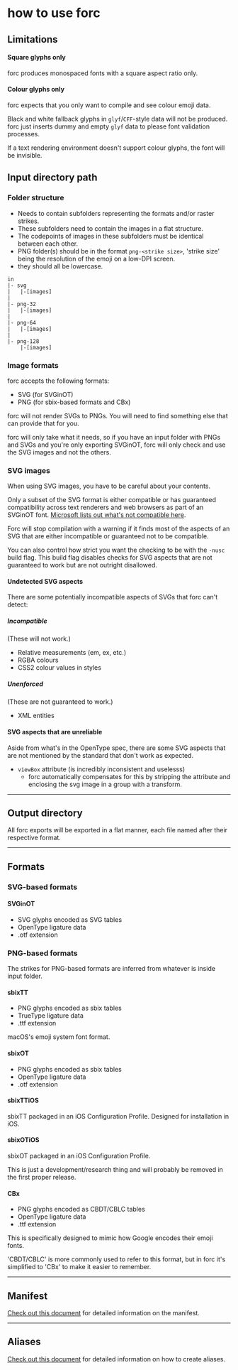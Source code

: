 # how to use forc

## Limitations

#### Square glyphs only

forc produces monospaced fonts with a square aspect ratio only.

#### Colour glyphs only

forc expects that you only want to compile and see colour emoji data.

Black and white fallback glyphs in `glyf`/`CFF`-style data will not be produced. forc just inserts dummy and empty `glyf` data to please font validation processes.

If a text rendering environment doesn't support colour glyphs, the font will be invisible.


## Input directory path

### Folder structure

- Needs to contain subfolders representing the formats and/or raster strikes.
- These subfolders need to contain the images in a flat structure.
- The codepoints of images in these subfolders must be identical between each other.
- PNG folder(s) should be in the format `png-<strike size>`, 'strike size' being the resolution of the emoji on a low-DPI screen.
- they should all be lowercase.

```
in
|- svg
|	|-[images]
|
|- png-32
|	|-[images]
|
|- png-64
|	|-[images]
|
|- png-128
	|-[images]

```

### Image formats

forc accepts the following formats:

- SVG (for SVGinOT)
- PNG (for sbix-based formats and CBx)

forc will not render SVGs to PNGs. You will need to find something else that can provide that for you.

forc will only take what it needs, so if you have an input folder with PNGs and SVGs and you're only exporting SVGinOT, forc will only check and use the SVG images and not the others.

### SVG images

When using SVG images, you have to be careful about your contents.

Only a subset of the SVG format is either compatible or has guaranteed compatibility across text renderers and web browsers as part of an SVGinOT font. [Microsoft lists out what's not compatible here](https://docs.microsoft.com/en-gb/typography/opentype/spec/svg#svg-capability-requirements-and-restrictions).

Forc will stop compilation with a warning if it finds most of the aspects of an SVG that are either incompatible or guaranteed not to be compatible.

You can also control how strict you want the checking to be with the `-nusc` build flag. This build flag disables checks for SVG aspects that are not guaranteed to work but are not outright disallowed.

#### Undetected SVG aspects

There are some potentially incompatible aspects of SVGs that forc can't detect:

##### Incompatible
(These will not work.)

- Relative measurements (em, ex, etc.)
- RGBA colours
- CSS2 colour values in styles

##### Unenforced
(These are not guaranteed to work.)

- XML entities

#### SVG aspects that are unreliable

Aside from what's in the OpenType spec, there are some SVG aspects that are not mentioned by the standard that don't work as expected.

- `viewBox` attribute (is incredibly inconsistent and uselesss)
	- forc automatically compensates for this by stripping the attribute and enclosing the svg image in a group with a transform.

---

## Output directory

All forc exports will be exported in a flat manner, each file named after their respective format.

---



## Formats

### SVG-based formats

#### SVGinOT

- SVG glyphs encoded as SVG tables
- OpenType ligature data
- .otf extension

### PNG-based formats

The strikes for PNG-based formats are inferred from whatever is inside input folder.

#### sbixTT

- PNG glyphs encoded as sbix tables
- TrueType ligature data
- .ttf extension

macOS's emoji system font format.

#### sbixOT

- PNG glyphs encoded as sbix tables
- OpenType ligature data
- .otf extension

#### sbixTTiOS

sbixTT packaged in an iOS Configuration Profile. Designed for installation in iOS.

#### sbixOTiOS

sbixOT packaged in an iOS Configuration Profile.

This is just a development/research thing and will probably be removed in the first proper release.

#### CBx

- PNG glyphs encoded as CBDT/CBLC tables
- OpenType ligature data
- .ttf extension

This is specifically designed to mimic how Google encodes their emoji fonts.

'CBDT/CBLC' is more commonly used to refer to this format, but in forc it's simplified to 'CBx' to make it easier to remember.

---

## Manifest

[Check out this document](manifest.md) for detailed information on the manifest.

---


## Aliases

[Check out this document](aliases) for detailed information on how to create aliases.
